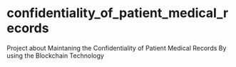 # confidentiality_of_patient_medical_records
Project about Maintaning the  Confidentiality of Patient Medical Records By using the Blockchain Technology
